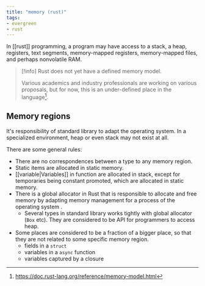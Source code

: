 ```yaml
---
title: "memory (rust)"
tags:
- evergreen
- rust
---
```


In [[rust]] programming, a program may have access to a stack, a heap, registers, text segments, memory-mapped registers, memory-mapped files, and perhaps nonvolatile RAM. 

> [!info] Rust does not yet have a defined memory model.
> 
>  Various academics and industry professionals are working on various proposals, but for now, this is an under-defined place in the language[^rust reference: memory model].

## Memory regions

It's responsibility of standard library to adapt the operating system. In a specialized environment, heap or even stack may not exist at all.

There are some general rules:

-   There are no correspondences between a type to any memory region.
-   Static items are allocated in static memory.
-   [[variable|Variables]] in function are allocated in stack, except for temporaries being constant promoted, which are allocated in static memory.
-   There is a global allocator in Rust that is responsible to allocate and free memory by adapting memory management for a process of the operating system .
    -   Several types in standard library works tightly with global allocator (`Box` etc). They are considered to be API for programmers to access heap.
-   Some places are considered to be a fraction of a bigger place, so that they are not related to some specific memory region.
    -   fields in a `struct`
    -   variables in a `async` function
    -   variables captured by a closure

[^rust reference: memory model]: https://doc.rust-lang.org/reference/memory-model.html